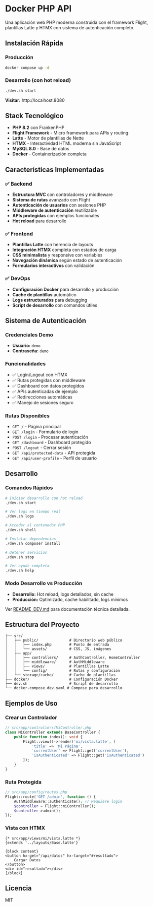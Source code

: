# Docker PHP API

Una aplicación web PHP moderna construida con el framework Flight, plantillas Latte y HTMX con sistema de autenticación completo.

## Instalación Rápida

### Producción
```bash
docker compose up -d
```

### Desarrollo (con hot reload)
```bash
./dev.sh start
```

**Visitar:** http://localhost:8080

## Stack Tecnológico

- **PHP 8.2** con FrankenPHP
- **Flight Framework** - Micro framework para APIs y routing
- **Latte** - Motor de plantillas de Nette
- **HTMX** - Interactividad HTML moderna sin JavaScript
- **MySQL 8.0** - Base de datos
- **Docker** - Containerización completa

## Características Implementadas

### ✅ Backend
- **Estructura MVC** con controladores y middleware
- **Sistema de rutas** avanzado con Flight
- **Autenticación de usuarios** con sesiones PHP
- **Middleware de autenticación** reutilizable
- **APIs protegidas** con ejemplos funcionales
- **Hot reload** para desarrollo

### ✅ Frontend
- **Plantillas Latte** con herencia de layouts
- **Integración HTMX** completa con estados de carga
- **CSS minimalista** y responsive con variables
- **Navegación dinámica** según estado de autenticación
- **Formularios interactivos** con validación

### ✅ DevOps
- **Configuración Docker** para desarrollo y producción
- **Cache de plantillas** automático
- **Logs estructurados** para debugging
- **Script de desarrollo** con comandos útiles

## Sistema de Autenticación

### Credenciales Demo
- **Usuario:** `demo`
- **Contraseña:** `demo`

### Funcionalidades
- ✅ Login/Logout con HTMX
- ✅ Rutas protegidas con middleware
- ✅ Dashboard con datos protegidos
- ✅ APIs autenticadas de ejemplo
- ✅ Redirecciones automáticas
- ✅ Manejo de sesiones seguro

### Rutas Disponibles
- `GET /` - Página principal
- `GET /login` - Formulario de login
- `POST /login` - Procesar autenticación
- `GET /dashboard` - Dashboard protegido
- `POST /logout` - Cerrar sesión
- `GET /api/protected-data` - API protegida
- `GET /api/user-profile` - Perfil de usuario

## Desarrollo

### Comandos Rápidos
```bash
# Iniciar desarrollo con hot reload
./dev.sh start

# Ver logs en tiempo real
./dev.sh logs

# Acceder al contenedor PHP
./dev.sh shell

# Instalar dependencias
./dev.sh composer install

# Detener servicios
./dev.sh stop

# Ver ayuda completa
./dev.sh help
```

### Modo Desarrollo vs Producción
- **Desarrollo:** Hot reload, logs detallados, sin cache
- **Producción:** Optimizado, cache habilitado, logs mínimos

Ver [README_DEV.md](README_DEV.md) para documentación técnica detallada.

## Estructura del Proyecto

```
├── src/
│   ├── public/              # Directorio web público
│   │   ├── index.php        # Punto de entrada
│   │   └── assets/          # CSS, JS, imágenes
│   ├── app/
│   │   ├── controllers/     # AuthController, HomeController
│   │   ├── middleware/      # AuthMiddleware
│   │   ├── views/           # Plantillas Latte
│   │   └── config/          # Rutas y configuración
│   └── storage/cache/       # Cache de plantillas
├── docker/                  # Configuración Docker
├── dev.sh                   # Script de desarrollo
└── docker-compose.dev.yaml # Compose para desarrollo
```

## Ejemplos de Uso

### Crear un Controlador
```php
// src/app/controllers/MiController.php
class MiController extends BaseController {
    public function index(): void {
        Flight::view()->render('mi/vista.latte', [
            'title' => 'Mi Página',
            'currentUser' => Flight::get('currentUser'),
            'isAuthenticated' => Flight::get('isAuthenticated')
        ]);
    }
}
```

### Ruta Protegida
```php
// src/app/config/routes.php
Flight::route('GET /admin', function () {
    AuthMiddleware::authenticate(); // Requiere login
    $controller = Flight::miController();
    $controller->admin();
});
```

### Vista con HTMX
```latte
{* src/app/views/mi/vista.latte *}
{extends '../layouts/Base.latte'}

{block content}
<button hx-get="/api/datos" hx-target="#resultado">
    Cargar Datos
</button>
<div id="resultado"></div>
{/block}
```

## Licencia

MIT